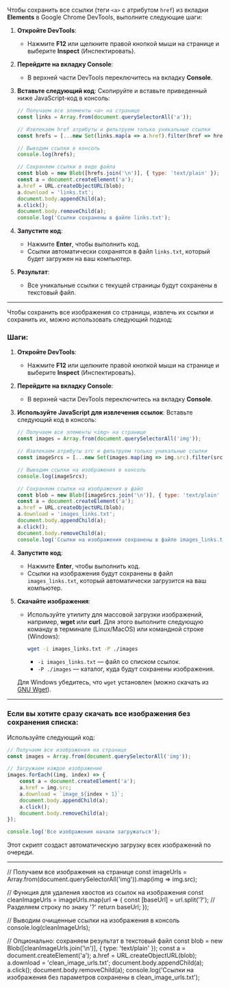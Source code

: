Чтобы сохранить все ссылки (теги `<a>` с атрибутом `href`) из вкладки **Elements** в Google Chrome DevTools, выполните следующие шаги:

1. **Откройте DevTools**:
   - Нажмите **F12** или щелкните правой кнопкой мыши на странице и выберите **Inspect** (Инспектировать).

2. **Перейдите на вкладку Console**:
   - В верхней части DevTools переключитесь на вкладку **Console**.

3. **Вставьте следующий код**:
   Скопируйте и вставьте приведенный ниже JavaScript-код в консоль:

   ```javascript
   // Получаем все элементы <a> на странице
   const links = Array.from(document.querySelectorAll('a'));

   // Извлекаем href атрибуты и фильтруем только уникальные ссылки
   const hrefs = [...new Set(links.map(a => a.href).filter(href => href))];

   // Выводим ссылки в консоль
   console.log(hrefs);

   // Сохраняем ссылки в виде файла
   const blob = new Blob([hrefs.join('\n')], { type: 'text/plain' });
   const a = document.createElement('a');
   a.href = URL.createObjectURL(blob);
   a.download = 'links.txt';
   document.body.appendChild(a);
   a.click();
   document.body.removeChild(a);
   console.log('Ссылки сохранены в файле links.txt');
   ```

4. **Запустите код**:
   - Нажмите **Enter**, чтобы выполнить код.
   - Ссылки автоматически сохранятся в файл `links.txt`, который будет загружен на ваш компьютер.

5. **Результат**:
   - Все уникальные ссылки с текущей страницы будут сохранены в текстовый файл.

---

Чтобы сохранить все изображения со страницы, извлечь их ссылки и сохранить их, можно использовать следующий подход:

### Шаги:

1. **Откройте DevTools**:
   - Нажмите **F12** или щелкните правой кнопкой мыши на странице и выберите **Inspect** (Инспектировать).

2. **Перейдите на вкладку Console**:
   - В верхней части DevTools переключитесь на вкладку **Console**.

3. **Используйте JavaScript для извлечения ссылок**:
   Вставьте следующий код в консоль:

   ```javascript
   // Получаем все элементы <img> на странице
   const images = Array.from(document.querySelectorAll('img'));

   // Извлекаем атрибуты src и фильтруем только уникальные ссылки
   const imageSrcs = [...new Set(images.map(img => img.src).filter(src => src))];

   // Выводим ссылки на изображения в консоль
   console.log(imageSrcs);

   // Сохраняем ссылки на изображения в файл
   const blob = new Blob([imageSrcs.join('\n')], { type: 'text/plain' });
   const a = document.createElement('a');
   a.href = URL.createObjectURL(blob);
   a.download = 'images_links.txt';
   document.body.appendChild(a);
   a.click();
   document.body.removeChild(a);
   console.log('Ссылки на изображения сохранены в файле images_links.txt');
   ```

4. **Запустите код**:
   - Нажмите **Enter**, чтобы выполнить код.
   - Ссылки на изображения будут сохранены в файл `images_links.txt`, который автоматически загрузится на ваш компьютер.

5. **Скачайте изображения**:
   - Используйте утилиту для массовой загрузки изображений, например, **wget** или **curl**. Для этого выполните следующую команду в терминале (Linux/MacOS) или командной строке (Windows):

     ```bash
     wget -i images_links.txt -P ./images
     ```

     - `-i images_links.txt` — файл со списком ссылок.
     - `-P ./images` — каталог, куда будут сохранены изображения.

   Для Windows убедитесь, что `wget` установлен (можно скачать из [GNU Wget](https://eternallybored.org/misc/wget/)).

---

### Если вы хотите сразу скачать все изображения без сохранения списка:

Используйте следующий код:

```javascript
// Получаем все изображения на странице
const images = Array.from(document.querySelectorAll('img'));

// Загружаем каждое изображение
images.forEach((img, index) => {
    const a = document.createElement('a');
    a.href = img.src;
    a.download = `image_${index + 1}`;
    document.body.appendChild(a);
    a.click();
    document.body.removeChild(a);
});

console.log('Все изображения начали загружаться');
```

Этот скрипт создаст автоматическую загрузку всех изображений по очереди.

---

// Получаем все изображения на странице
const imageUrls = Array.from(document.querySelectorAll('img')).map(img => img.src);

// Функция для удаления хвостов из ссылок на изображения
const cleanImageUrls = imageUrls.map(url => {
    const [baseUrl] = url.split('?'); // Разделяем строку по знаку '?'
    return baseUrl;
});

// Выводим очищенные ссылки на изображения в консоль
console.log(cleanImageUrls);

// Опционально: сохраняем результат в текстовый файл
const blob = new Blob([cleanImageUrls.join('\n')], { type: 'text/plain' });
const a = document.createElement('a');
a.href = URL.createObjectURL(blob);
a.download = 'clean_image_urls.txt';
document.body.appendChild(a);
a.click();
document.body.removeChild(a);
console.log('Ссылки на изображения без параметров сохранены в clean_image_urls.txt');

